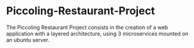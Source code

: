 # Piccoling-Restaurant-Project
The Piccoling Restaurant Project consists in the creation of a web application with a layered architecture, using 3 microservices mounted on an ubuntu server.
